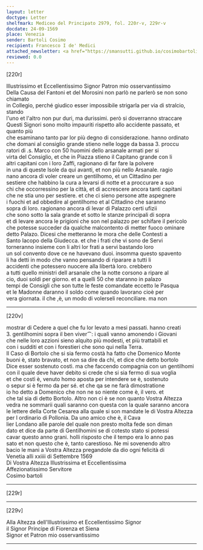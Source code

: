 ```yaml
---
layout: letter
doctype: Letter
shelfmark: Mediceo del Principato 2979, fol. 220r-v, 229r-v
docdate: 24-09-1569
place: Venezia
sender: Bartoli Cosimo
recipient: Francesco I de' Medici
attached_newsletter: <a href="https://smansutti.github.io/cosimobartoli/texts/3080_155/">3080_155</a>
reviewed: 0.0
---
```


[220r]  
  
  
Illustrissimo et Eccellentissimo Signor Patron mio osservantissimo  
Della Causa del Fantoni et del Morosini non parlò ne parlerò se non sono chiamato  
in Collegio, perché giudico esser impossibile strigarla per via di stralcio, stando  
l'uno et l'altro non pur duri, ma durissimi. però si doverranno straccare  
Questi Signori sono molto impauriti rispetto allo accidente passato, et quanto più  
che esaminano tanto par lor più degno di considerazione. hanno ordinato  
che domani al consiglio grande stieno nelle logge da bassa 3. proccu  
ratori di .s. Marco con 50 huomini dello arsanale armati per si  
virta del Consiglio, et che in Piazza stieno il Capitano grande con li  
altri capitani con i loro Zaffi, ragionano di far fare la polvere  
in una di queste Isole da qui avanti, et non più nello Arsanale. ragio  
nano ancora di voler creare un gentilhomo, et un Cittadino per  
sestiere che habbino la cura a levarsi di notte et a proccurare a suo  
chi che occorressino per la città, et di accrescere ancora tanti capitani  
che ne stia uno per sestiere. et che ci sieno persone atte aspegnere  
i fuochi et ad obbedire al gentilhomo et al Cittadino che saranno  
sopra di loro. ragionano ancora di levar di Palazzo certi ufizii  
che sono sotto la sala grande et sotto le stanze principali di sopra  
et di levare ancora le prigioni che son nel palazzo per schifare il pericolo  
che potesse succeder da qualche malcontento di metter fuoco ominare  
detto Palazo. Dicesi che metteranno le mora che delle Contesti a  
Santo Iacopo della Giudecca. et che i frati che vi sono de Servi  
torneranno insieme con li altri lor frati a servi bastando loro  
un sol convento dove ce ne havevano duoi. insomma questo spavento  
li ha detti in modo che vanno pensando di riparare a tutti li  
accidenti che potessero nuocere alla libertà loro. crebbero  
a tutti quello ministri dell arsanale che la notte corsono a ripare al  
cio, duoi soldi per giorno. et a quelli 50 che staranno in palazo  
tempi de Consigli che son tutte le feste comandate eccetto le Pasqua  
et le Madonne daranno il soldo come quando lavorano cioè per  
vera giornata. il che ,è, un modo di volerseli reconciliare. ma non  
  
---  

[220v]  
  
  
mostrar di Cedere a quel che fu lor levato a mesi passati. hanno creati  
3. gentilhomini sopra il ben viver⁀: i quali vanno amonendo i Giovani  
che nelle loro azzioni sieno alquito più modesti, et più trattabili et  
con i sudditi et con i forestieri che sono qui nella Terra.  
Il Caso di Bortolo che si sia fermo costà ha fatto che Domenico Monte  
buoni è, stato bravato, et non sa dire da chi, et dice che detto bortolo  
Dice esser sostenuto costì. ma che faccendo compagnia con un gentilhomi  
con il quale deve haver debito si crede che si sia fermo di sua voglia  
et che costì è, venuto homo aposta per intendere se è, sostenuto  
o sepur si è fermo da per sé. et che qa se ne farà dimostratione  
io ho detto a Domenico che non ne so niente come è, il vero. et  
che tal sia di detto Bortolo. Altro non ci è se non quanto Vostra Altezza  
vedra ne sommarii quali saranno con questa con la quale saranno ancora  
le lettere della Corte Cesarea alla quale si son mandate le di Vostra Altezza  
per l ordinario di Pollonia. Da uno amico che è, il Cava  
lier Londano alle parole del quale non presto molta fede son diman  
dato et dice da parte di Gentilhomini se di cotesto stato si potessi  
cavar questo anno grani. holli risposto che il tempo era lo anno pas  
sato et non questo che è, tanto carestioso. Ne mi sovenendo altro  
bacio le mani a Vostra Altezza pregandole da dio ogni felicità di  
Venetia alli xxiiii di Settembre 1569  
Di Vostra Altezza Illustrissima et Eccellentissima  
Affezionatissimo Servitore  
Cosimo bartoli  
  
---  

[229r]  
  
  
  
---  

[229v]  
  
  
Alla Altezza dell'Illustrissimo et Eccellentissimo Signor  
il Signor Principe di Fiorenza et Siena  
Signor et Patron mio osservantissimo  
  
---  

